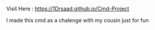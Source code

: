 Visit Here : https://1Drsaad.github.io/Cmd-Project 

I made this cmd as a chalenge with my cousin just for fun 
